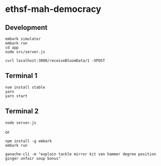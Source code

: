 # ethsf-mah-democracy

## Development
```shell
embark simulator
embark run
cd app
node src/server.js
```

`curl localhost:3000/receiveBloomData/1 -XPOST`
## Terminal 1
```
nvm install stable
yarn
yarn start
```

## Terminal 2
```
node server.js
```

or 

```
npm install -g embark
embark run
```

```
ganache-cli -m "explain tackle mirror kit van hammer degree position ginger unfair soup bonus"
```
